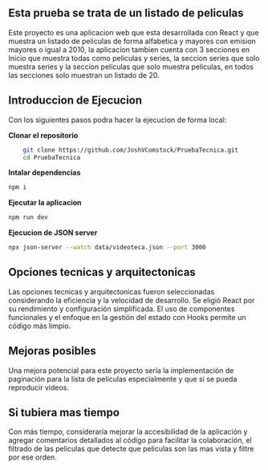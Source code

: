 
## Esta prueba se trata de un listado de peliculas
Este proyecto es una aplicacion web que esta desarrollada con React y que muestra un listado de peliculas de forma alfabetica y mayores con emision mayores o igual a 2010, la aplicacion tambien cuenta con 3 secciones en Inicio que muestra todas como peliculas y series, la seccion series que solo muestra series y la seccion peliculas que solo muestra peliculas, en todos las secciones solo muestran un listado de 20.

## Introduccion de Ejecucion

Con los siguientes pasos podra hacer la ejecucion de forma local:

**Clonar el repositorio**
```bash
    git clone https://github.com/JoshVComstock/PruebaTecnica.git
    cd PruebaTecnica
```
**Intalar dependencias**
```bash
npm i
```
**Ejecutar la aplicacion**
```bash
npm run dev
```
**Ejecucion de JSON server**
```bash
npx json-server --watch data/videoteca.json --port 3000
```

## Opciones tecnicas y arquitectonicas
Las opciones tecnicas y arquitectonicas fueron seleccionadas considerando la eficiencia y la velocidad de desarrollo. Se eligió React por su rendimiento y configuración simplificada. El uso de componentes funcionales y el enfoque en la gestión del estado con Hooks permite un código más limpio.

## Mejoras posibles
Una mejora potencial para este proyecto sería la implementación de paginación para la lista de películas especialmente y que si se pueda reproducir videos.

## Si tubiera mas tiempo
Con más tiempo, consideraría mejorar la accesibilidad de la aplicación y agregar comentarios detallados al código para facilitar la colaboración, el filtrado de las peliculas que detecte que peliculas son las mas vista y filtre por ese orden.
